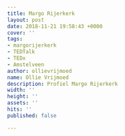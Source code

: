 ```yaml
---
title: Margo Rijerkerk
layout: post
date: 2018-11-21 19:58:43 +0000
cover: ''
tags:
- margorijerkerk
- TEDTalk
- TEDx
- Amstelveen
author: ollievrijmoed
name: Ollie Vrijmoed
description: Profiel Margo Rijerkerk
width: ''
height: ''
assets: ''
hits: ''
published: false

---
```

